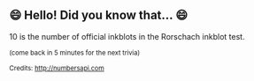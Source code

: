 ## 😄 Hello! Did you know that... 😄
10 is the number of official inkblots in the Rorschach inkblot test.

<sup>(come back in 5 minutes for the next trivia)</sup>


<sup>Credits: http://numbersapi.com</sup>
